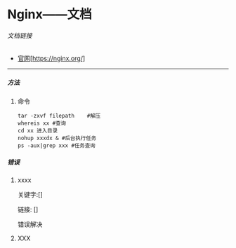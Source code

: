# Nginx——文档

###### 文档链接

* [官网](https://nginx.org/ "传送到官网")[https://nginx.org/]

---

##### 方法

1. 命令
   ```shell
   tar -zxvf filepath    #解压
   whereis xx #查询
   cd xx 进入目录
   nohup xxxdx & #后台执行任务
   ps -aux|grep xxx #任务查询
   ```

##### 错误

1. xxxx

   关键字:[]

   链接: []

   错误解决
2. XXX
